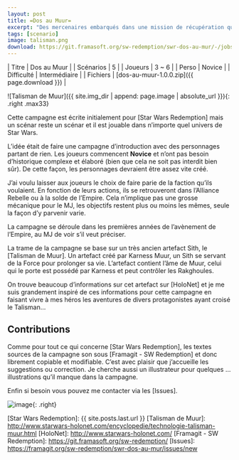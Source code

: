 ```yaml
---
layout: post
title: =Dos au Muur=
excerpt: "Des mercenaires embarqués dans une mission de récupération qui se transforme en quêtes sur les pas d’un ancien et puissant Sith. Vos héros parviendront ils à libérer la princesse et à venir à bout du méchant ?"
tags: [scenario]
image: talisman.png
download: https://git.framasoft.org/sw-redemption/swr-dos-au-mur/-/jobs/artifacts/master/download?job=dos-au-muur-SNAPSHOT
---
```


| Titre      | Dos au Muur   | 
| Scénarios  | 5             |
| Joueurs    | 3 ~ 6         |
| Perso      | Novice        |
| Difficulté | Intermédiaire |
| Fichiers   | [dos-au-muur-1.0.0.zip]({{ page.download }}) |

![Talisman de Muur]({{ site.img_dir | append: page.image | absolute_url }}){: .right .max33}

Cette campagne est écrite initialement pour [Star Wars Redemption] mais un scénar reste un scénar et il est jouable dans n’importe quel univers de Star Wars.

L’idée était de faire une campagne d’introduction avec des personnages partant de rien. Les joueurs commencent **Novice** et n’ont pas besoin d’historique complexe et élaboré (bien que cela ne soit pas interdit bien sûr). De cette façon, les personnages devraient être assez vite créé. 

J’ai voulu laisser aux joueurs le choix de faire parie de la faction qu’ils voulaient. En fonction de leurs actions, ils se retrouveront dans l’Alliance Rebelle ou à la solde de l’Empire. Cela n’implique pas une grosse mécanique pour le MJ, les objectifs restent plus ou moins les mêmes, seule la façon d’y parvenir varie.

La campagne se déroule dans les premières années de l’avènement de l’Empire, au MJ de voir s’il veut préciser.

La trame de la campagne se base sur un très ancien artefact Sith, le [Talisman de Muur]. Un artefact créé par Karness Muur, un Sith se servant de la Force pour prolonger sa vie. L’artefact contient l’âme de Muur, celui qui le porte est possédé par Karness et peut contrôler les Rakghoules.

On trouve beaucoup d’informations sur cet artefact sur [HoloNet] et je me suis grandement inspiré de ces informations pour cette campagne en faisant vivre à mes héros les aventures de divers protagonistes ayant croisé le Talisman...

## Contributions

Comme pour tout ce qui concerne [Star Wars Redemption], les textes sources de la campagne son sous [Framagit - SW Redemption] et donc librement copiable et modifiable. C’est avec plaisir que j’accueille les suggestions ou correction. Je cherche aussi un illustrateur pour quelques ... illustrations qu’il manque dans la campagne.

Enfin si besoin vous pouvez me contacter via les [Issues].  

![image](https://git.framasoft.org/sw-redemption/latex-swr-class/raw/master/_img/wtfpl-badge.png){: .right}

[Star Wars Redemption]: {{ site.posts.last.url }}
[Talisman de Muur]: http://www.starwars-holonet.com/encyclopedie/technologie-talisman-muur.html
[HoloNet]: http://www.starwars-holonet.com/
[Framagit - SW Redemption]: https://git.framasoft.org/sw-redemption/
[Issues]: https://framagit.org/sw-redemption/swr-dos-au-mur/issues/new